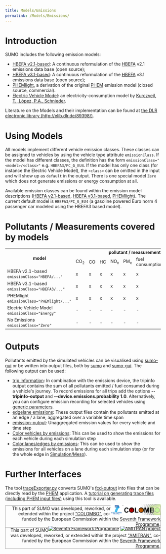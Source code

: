 ```yaml
---
title: Models/Emissions
permalink: /Models/Emissions/
---
```


# Introduction

SUMO includes the following emission models:

- [HBEFA v2.1-based](../Models/Emissions/HBEFA-based.md): A
  continuous reformulation of the [HBEFA](http://www.hbefa.net/) v2.1
  emissions data base (open source);
- [HBEFA v3.1-based](../Models/Emissions/HBEFA3-based.md): A
  continuous reformulation of the [HBEFA](http://www.hbefa.net/) v3.1
  emissions data base (open source);
- [PHEMlight](../Models/Emissions/PHEMlight.md), a derivation of
  the original
  [PHEM](http://www.ivt.tugraz.at/de/forschung/emissionen.html)
  emission model (closed source, commercial).
- [Electric Vehicle
  Model](../Models/Electric.md#emission_output): an
  electricity-consumption model by [Kurczveil, T., López, P.A.,
  Schnieder](../Models/Electric.md#publications).

Literature on the Models and their implementation can be found at [the
DLR electronic library
(http://elib.dlr.de/89398/)](http://elib.dlr.de/89398/).

# Using Models

All models implement different vehicle emission classes. These classes
can be assigned to vehicles by using the vehicle type attribute
`emissionClass`. If the model has different classes, the definition 
has the form `emissionClass="<model>/<class>"` e.g. `HBEFA3/PC_G_EU4`.
If the model has only one class (for instance the Electric Vehicle Model),
the `<class>` can be omitted in the input and will show up as `default` 
in the output. There is one special model `Zero` which does not 
generate emissions or energy consumption at all.

Available emission classes
can be found within the emission model descriptions ([HBEFA
v2.1-based](../Models/Emissions/HBEFA-based.md), [HBEFA
v3.1-based](../Models/Emissions/HBEFA3-based.md),
[PHEMlight](../Models/Emissions/PHEMlight.md)). The current default
model is `HBEFA3/PC_G_EU4` (a gasoline powered Euro norm 4 passenger car
modeled using the HBEFA3 based model).

# Pollutants / Measurements covered by models

<table class="tg">
  <tr>
    <th class="tg-uzvj" rowspan="2">model</th>
    <th class="tg-7btt" colspan="7">pollutant / measurement</th>
  </tr>
  <tr>
    <td class="tg-7btt">CO<sub>2</sub></td>
    <td class="tg-7btt">CO</td>
    <td class="tg-7btt">HC</td>
    <td class="tg-7btt">NO<sub>x</sub></td>
    <td class="tg-7btt">PM<sub>x</sub></td>
    <td class="tg-7btt">fuel consumption</td>
    <td class="tg-uzvj">electricity consumption</td>
  </tr>
  <tr>
    <td class="tg-0pky">HBEFA v2.1-based<br><code>emissionClass="HBEFA/..."</code></td>
    <td class="tg-c3ow">x</td>
    <td class="tg-c3ow">x</td>
    <td class="tg-c3ow">x</td>
    <td class="tg-c3ow">x</td>
    <td class="tg-c3ow">x</td>
    <td class="tg-c3ow">x</td>
    <td class="tg-c3ow">-</td>
  </tr>
  <tr>
    <td class="tg-0pky">HBEFA v3.1-based<br><code>emissionClass="HBEFA3/..."</code></td>
    <td class="tg-c3ow">x</td>
    <td class="tg-c3ow">x</td>
    <td class="tg-c3ow">x</td>
    <td class="tg-c3ow">x</td>
    <td class="tg-c3ow">x</td>
    <td class="tg-c3ow">x</td>
    <td class="tg-c3ow">-</td>
  </tr>
  <tr>
    <td class="tg-0pky">PHEMlight<br><code>emissionClass="PHEMlight/..."</code></td>
    <td class="tg-c3ow">x</td>
    <td class="tg-c3ow">x</td>
    <td class="tg-c3ow">x</td>
    <td class="tg-c3ow">x</td>
    <td class="tg-c3ow">x</td>
    <td class="tg-c3ow">x</td>
    <td class="tg-c3ow">-</td>
  </tr>
  <tr>
    <td class="tg-0pky">Electric Vehicle Model<br><code>emissionClass="Energy"</code></td>
    <td class="tg-c3ow">-</td>
    <td class="tg-c3ow">-</td>
    <td class="tg-c3ow">-</td>
    <td class="tg-c3ow">-</td>
    <td class="tg-c3ow">-</td>
    <td class="tg-c3ow">-</td>
    <td class="tg-c3ow">x</td>
  </tr>
  <tr>
    <td class="tg-lboi">No Emissions<br><code>emissionClass="Zero"</code></td>
    <td class="tg-c3ow">-</td>
    <td class="tg-c3ow">-</td>
    <td class="tg-c3ow">-</td>
    <td class="tg-c3ow">-</td>
    <td class="tg-c3ow">-</td>
    <td class="tg-c3ow">-</td>
    <td class="tg-9wq8">-</td>
  </tr>
</table>

# Outputs

Pollutants emitted by the simulated vehicles can be visualised using
[sumo-gui](../sumo-gui.md) or be written into output files, both by
[sumo](../sumo.md) and [sumo-gui](../sumo-gui.md). The
following output can be used:

- [trip information](../Simulation/Output/TripInfo.md): In
  combination with the emissions device, the tripinfo output contains
  the sum of all pollutants emitted / fuel consumed during a vehicle's
  journey. To record emissions for all trips add the options **--tripinfo-output** and **--device.emissions.probability 1.0**.
  Alternatively, you can configure emission recording for selected
  vehicles using [generic
  parameters](../Definition_of_Vehicles,_Vehicle_Types,_and_Routes.md#devices).
- [edgelane
  emissions](../Simulation/Output/Lane-_or_Edge-based_Emissions_Measures.md):
  These output files contain the pollutants emitted at an edge / a
  lane, aggregated over a variable time span
- [emission-output](../Simulation/Output/EmissionOutput.md):
  Unaggregated emission values for every vehicle and time step
- [Color vehicles by
  emissions](../sumo-gui.md#vehicle_visualisation_settings): This
  can be used to show the emissions for each vehicle during each
  simulation step
- [Color lanes/edges by
  emissions](../sumo-gui.md#edgelane_visualisation_settings):
  This can be used to show the emissions for all vehicles on a lane
  during each simulation step (or for the whole edge in
  [Simulation/Meso](../Simulation/Meso.md)).

# Further Interfaces

The tool [traceExporter.py](../Tools/TraceExporter.md) converts
SUMO's [fcd-output](../Simulation/Output/FCDOutput.md) into files
that can be directly read by the
[PHEM](http://www.ivt.tugraz.at/de/forschung/emissionen.html)
application. A [tutorial on generating trace files (including PHEM input
files)](../Tutorials/Trace_File_Generation.md) using this tool is
available.

<div style="border:1px solid #909090; min-height: 35px;" align="right">
<span style="float: right; margin-top: -5px;"><a href="http://cordis.europa.eu/fp7/home_en.html"><img src="../images/FP7-small.gif" alt="Seventh Framework Programme"></a>
<a href="http://colombo-fp7.eu/"><img src="../images/COLOMBO-small.png" alt="COLOMBO project"></a></span>
<span style="">This part of SUMO was developed, reworked, or extended within the project 
<a href="http://colombo-fp7.eu/">"COLOMBO"</a>, co-funded by the European Commission within the <a href="http://cordis.europa.eu/fp7/home_en.html">Seventh Framework Programme</a>.</span></div>

<div style="border:1px solid #909090; min-height: 35px;" align="right">
<span style="float: right; margin-top: -5px;"><a href="http://cordis.europa.eu/fp7/home_en.html"><img src="../../images/FP7-small.gif" alt="Seventh Framework Programme"></a>
<a href="http://amitran.eu/"><img src="../../images/AMITRAN-small.png" alt="AMITRAN project"></a></span>
<span style="">This part of SUMO was developed, reworked, or extended within the project 
<a href="http://amitran.eu/">"AMITRAN"</a>, co-funded by the European Commission within the <a href="http://cordis.europa.eu/fp7/home_en.html">Seventh Framework Programme</a>.</span></div>
